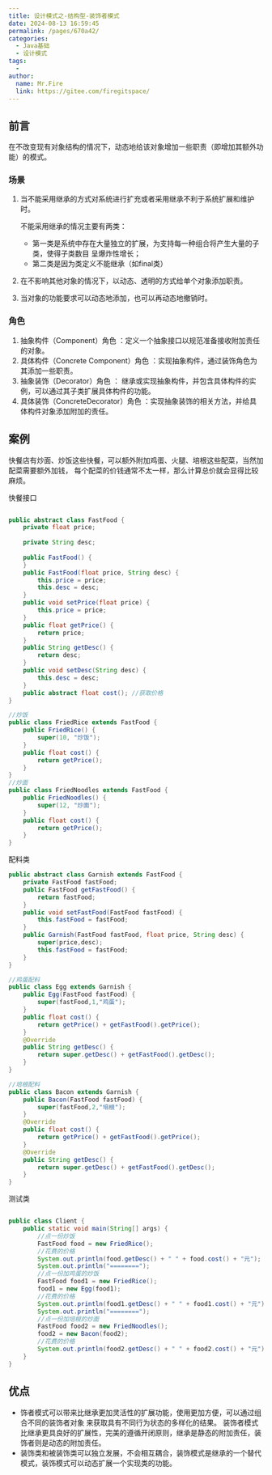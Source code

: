 ```yaml
---
title: 设计模式之-结构型-装饰者模式
date: 2024-08-13 16:59:45
permalink: /pages/670a42/
categories:
  - Java基础
  - 设计模式
tags:
  - 
author: 
  name: Mr.Fire
  link: https://gitee.com/firegitspace/
---
```



## 前言

在不改变现有对象结构的情况下，动态地给该对象增加一些职责（即增加其额外功能）的模式。

### 场景

1. 当不能采用继承的方式对系统进行扩充或者采用继承不利于系统扩展和维护时。
   
   不能采用继承的情况主要有两类：
   - 第一类是系统中存在大量独立的扩展，为支持每一种组合将产生大量的子类，使得子类数目
   呈爆炸性增长；
   - 第二类是因为类定义不能继承（如final类）
3. 在不影响其他对象的情况下，以动态、透明的方式给单个对象添加职责。
4. 当对象的功能要求可以动态地添加，也可以再动态地撤销时。

### 角色

1. 抽象构件（Component）角色 ：定义一个抽象接口以规范准备接收附加责任的对象。
2. 具体构件（Concrete Component）角色 ：实现抽象构件，通过装饰角色为其添加一些职责。
3. 抽象装饰（Decorator）角色 ： 继承或实现抽象构件，并包含具体构件的实例，可以通过其子类扩展具体构件的功能。
4. 具体装饰（ConcreteDecorator）角色 ：实现抽象装饰的相关方法，并给具体构件对象添加附加的责任。

## 案例

快餐店有炒面、炒饭这些快餐，可以额外附加鸡蛋、火腿、培根这些配菜，当然加配菜需要额外加钱，
每个配菜的价钱通常不太一样，那么计算总价就会显得比较麻烦。

快餐接口
```java

public abstract class FastFood {
    private float price;
    
    private String desc;
    
    public FastFood() {
    }
    public FastFood(float price, String desc) {
        this.price = price;
        this.desc = desc;
    }
    public void setPrice(float price) {
        this.price = price;
    }
    public float getPrice() {
        return price;
    }
    public String getDesc() {
        return desc;
    }
    public void setDesc(String desc) {
        this.desc = desc;
    }
    public abstract float cost(); //获取价格
}

```

```java
//炒饭
public class FriedRice extends FastFood {
    public FriedRice() {
        super(10, "炒饭");
    }
    public float cost() {
        return getPrice();
    }
}
//炒面
public class FriedNoodles extends FastFood {
    public FriedNoodles() {
        super(12, "炒面");
    }
    public float cost() {
        return getPrice();
    }
}
```
配料类
```java
public abstract class Garnish extends FastFood {
    private FastFood fastFood;
    public FastFood getFastFood() {
        return fastFood;
    }
    public void setFastFood(FastFood fastFood) {
        this.fastFood = fastFood;
    }
    public Garnish(FastFood fastFood, float price, String desc) {
        super(price,desc);
        this.fastFood = fastFood;
    }
}

//鸡蛋配料
public class Egg extends Garnish {
    public Egg(FastFood fastFood) {
        super(fastFood,1,"鸡蛋");
    }
    public float cost() {
        return getPrice() + getFastFood().getPrice();
    }
    @Override
    public String getDesc() {
        return super.getDesc() + getFastFood().getDesc();
    }
}

//培根配料
public class Bacon extends Garnish {
    public Bacon(FastFood fastFood) {
        super(fastFood,2,"培根");
    }
    @Override
    public float cost() {
        return getPrice() + getFastFood().getPrice();
    }
    @Override
    public String getDesc() {
        return super.getDesc() + getFastFood().getDesc();
    }
}
```

测试类
```java

public class Client {
    public static void main(String[] args) {
        //点一份炒饭
        FastFood food = new FriedRice();
        //花费的价格
        System.out.println(food.getDesc() + " " + food.cost() + "元");
        System.out.println("========");
        //点一份加鸡蛋的炒饭
        FastFood food1 = new FriedRice();
        food1 = new Egg(food1);
        //花费的价格
        System.out.println(food1.getDesc() + " " + food1.cost() + "元");
        System.out.println("========");
        //点一份加培根的炒面
        FastFood food2 = new FriedNoodles();
        food2 = new Bacon(food2);
        //花费的价格
        System.out.println(food2.getDesc() + " " + food2.cost() + "元");
    }
}
```
## 优点
- 饰者模式可以带来比继承更加灵活性的扩展功能，使用更加方便，可以通过组合不同的装饰者对象 来获取具有不同行为状态的多样化的结果。
装饰者模式比继承更具良好的扩展性，完美的遵循开闭原则，继承是静态的附加责任，装饰者则是动态的附加责任。
- 装饰类和被装饰类可以独立发展，不会相互耦合，装饰模式是继承的一个替代模式，装饰模式可以动态扩展一个实现类的功能。